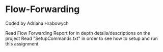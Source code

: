 # Flow-Forwarding
Coded by Adriana Hrabowych

Read Flow Forwarding Report for in depth details/descriptions on the project
Read "SetupCommands.txt" in order to see how to setup and run this assignment